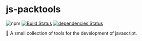 # js-packtools
![npm](https://img.shields.io/npm/v/js-packtools.svg)
[![Build Status](https://travis-ci.org/jasp402/js-packtools.svg?branch=master)](https://travis-ci.org/jasp402/js-packtools)
[![dependencies Status](https://david-dm.org/jasp402/js-packtools/status.svg)](https://david-dm.org/jasp402/js-packtools)

:notebook_with_decorative_cover: A small collection of tools for the development of javascript.
